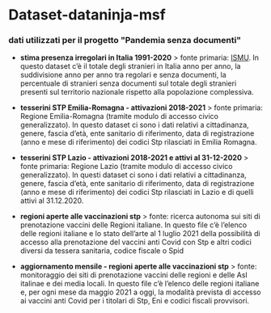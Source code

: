 # Dataset-dataninja-msf
### dati utilizzati per il progetto "Pandemia senza documenti"

* **stima presenza irregolari in Italia 1991-2020** > fonte primaria: [ISMU](https://www.ismu.org/dati-sulle-migrazioni/#:~:text=FONDAZIONE%20ISMU.%20Stima%20presenza%20irregolare%20in%20Italia.%20Anni%201991-2020). In questo dataset c’è il totale degli stranieri in Italia anno per anno, la suddivisione anno per anno tra regolari e senza documenti, la percentuale di stranieri senza documenti sul totale degli stranieri presenti sul territorio nazionale rispetto alla popolazione complessiva. 


* **tesserini STP Emilia-Romagna - attivazioni 2018-2021** > fonte primaria: Regione Emilia-Romagna (tramite modulo di accesso civico generalizzato). In questo dataset ci sono i dati relativi a cittadinanza, genere, fascia d’età, ente sanitario di riferimento, data di registrazione (anno e mese di riferimento) dei codici Stp rilasciati in Emilia Romagna. 


* **tesserini STP Lazio - attivazioni 2018-2021 e attivi al 31-12-2020** > fonte primaria: Regione Lazio (tramite modulo di accesso civico generalizzato). In questi dataset ci sono i dati relativi a cittadinanza, genere, fascia d’età, ente sanitario di riferimento, data di registrazione (anno e mese di riferimento) dei codici Stp rilasciati in Lazio e di quelli attivi al 31.12.2020. 

* **regioni aperte alle vaccinazioni stp** > fonte: ricerca autonoma sui siti di prenotazione vaccini delle Regioni italiane. In questo file c’è l’elenco delle regioni italiane e lo stato dell’arte al 1 luglio 2021 della possibilità di accesso alla prenotazione del vaccini anti Covid con Stp e altri codici diversi da tessera sanitaria, codice fiscale o Spid
* **aggiornamento mensile - regioni aperte alle vaccinazioni stp** > fonte: monitoraggio dei siti di prenotazione vaccini delle regioni e delle Asl italinae e dei media locali. In questo file c’è l’elenco delle regioni italiane e, per ogni mese da maggio 2021 a oggi, la modalità prevista di accesso ai vaccini anti Covid per i titolari di Stp, Eni e codici fiscali provvisori.
